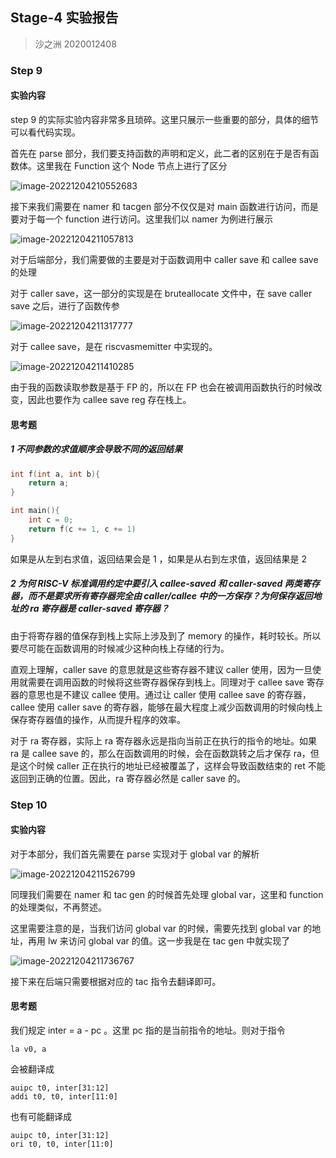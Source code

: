 ## Stage-4 实验报告

> 沙之洲 2020012408

### Step 9

#### 实验内容

step 9 的实际实验内容非常多且琐碎。这里只展示一些重要的部分，具体的细节可以看代码实现。

首先在 parse 部分，我们要支持函数的声明和定义，此二者的区别在于是否有函数体。这里我在 Function 这个 Node 节点上进行了区分

![image-20221204210552683](C:\Users\James\AppData\Roaming\Typora\typora-user-images\image-20221204210552683.png)

接下来我们需要在 namer 和 tacgen 部分不仅仅是对 main 函数进行访问，而是要对于每一个 function 进行访问。这里我们以 namer 为例进行展示

![image-20221204211057813](C:\Users\James\AppData\Roaming\Typora\typora-user-images\image-20221204211057813.png)

对于后端部分，我们需要做的主要是对于函数调用中 caller save 和 callee save 的处理

对于 caller save，这一部分的实现是在 bruteallocate 文件中，在 save caller save 之后，进行了函数传参

![image-20221204211317777](C:\Users\James\AppData\Roaming\Typora\typora-user-images\image-20221204211317777.png)

对于 callee save，是在 riscvasmemitter 中实现的。

![image-20221204211410285](C:\Users\James\AppData\Roaming\Typora\typora-user-images\image-20221204211410285.png)

由于我的函数读取参数是基于 FP 的，所以在 FP 也会在被调用函数执行的时候改变，因此也要作为 callee save reg 存在栈上。



#### 思考题

##### 1 不同参数的求值顺序会导致不同的返回结果

```c++
int f(int a, int b){
    return a;
}

int main(){
    int c = 0;
    return f(c += 1, c += 1)
}
```

如果是从左到右求值，返回结果会是 1 ，如果是从右到左求值，返回结果是 2

##### 2 为何 RISC-V 标准调用约定中要引入 callee-saved 和 caller-saved 两类寄存器，而不是要求所有寄存器完全由 caller/callee 中的一方保存？为何保存返回地址的 ra 寄存器是 caller-saved 寄存器？

由于将寄存器的值保存到栈上实际上涉及到了 memory 的操作，耗时较长。所以要尽可能在函数调用的时候减少这种向栈上存储的行为。

直观上理解，caller save 的意思就是这些寄存器不建议 caller 使用，因为一旦使用就需要在调用函数的时候将这些寄存器保存到栈上。同理对于 callee save 寄存器的意思也是不建议 callee 使用。通过让 caller 使用 callee save 的寄存器，callee 使用 caller save 的寄存器，能够在最大程度上减少函数调用的时候向栈上保存寄存器值的操作，从而提升程序的效率。

对于 ra 寄存器，实际上 ra 寄存器永远是指向当前正在执行的指令的地址。如果 ra 是 callee save 的，那么在函数调用的时候，会在函数跳转之后才保存 ra，但是这个时候 caller 正在执行的地址已经被覆盖了，这样会导致函数结束的 ret 不能返回到正确的位置。因此，ra 寄存器必然是 caller save 的。



### Step 10

#### 实验内容

对于本部分，我们首先需要在 parse 实现对于 global var 的解析

![image-20221204211526799](C:\Users\James\AppData\Roaming\Typora\typora-user-images\image-20221204211526799.png)

同理我们需要在 namer 和 tac gen 的时候首先处理 global var，这里和 function 的处理类似，不再赘述。

这里需要注意的是，当我们访问 global var 的时候，需要先找到 global var 的地址，再用 lw 来访问 global var 的值。这一步我是在 tac gen 中就实现了

![image-20221204211736767](C:\Users\James\AppData\Roaming\Typora\typora-user-images\image-20221204211736767.png)

接下来在后端只需要根据对应的 tac 指令去翻译即可。



#### 思考题

我们规定 inter = a - pc 。这里 pc 指的是当前指令的地址。则对于指令

```
la v0, a
```

会被翻译成

```
auipc t0, inter[31:12]
addi t0, t0, inter[11:0]
```

也有可能翻译成

```
auipc t0, inter[31:12]
ori t0, t0, inter[11:0]
```

